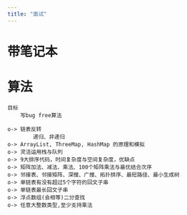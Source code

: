 ```yaml
---
title: "面试"
---
```


# 带笔记本
# 算法
    目标
        写bug free算法

    o-> 链表反转
            递归、非递归
    o-> ArrayList, ThreeMap, HashMap 的原理和模拟
    o-> 灵活运用栈与队列
    o-> 9大排序代码，时间复杂度与空间复杂度，优缺点
    o-> 矩阵加法、减法、乘法、100个矩阵乘法与最优结合次序
    o-> 邻接表、邻接矩阵、深搜、广搜、拓扑排序、最短路径、最小生成树
    o-> 单链表有没有超过5个字符的回文子串
    o-> 单链表最长回文子串
    o-> 浮点数组(会相等)二分查找
    o-> 任意大整数类型,至少支持乘法